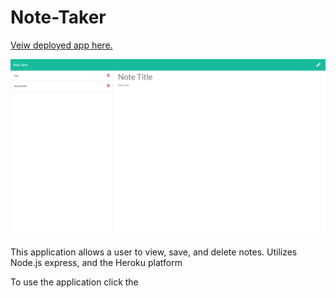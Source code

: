 # Note-Taker

<a href='https://secure-reaches-29133.herokuapp.com/'>Veiw deployed app here.</a>

![image](https://raw.githubusercontent.com/BrockThigpen/Note-Taker/master/image/demo.png)

This application allows a user to view, save, and delete notes. Utilizes Node.js express, and the Heroku platform

To use the application click the 
